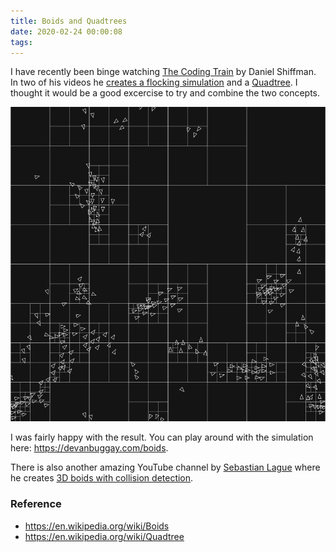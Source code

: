 ```yaml
---
title: Boids and Quadtrees
date: 2020-02-24 00:00:08
tags:
---
```


I have recently been binge watching [The Coding Train](https://www.youtube.com/user/shiffman) by Daniel Shiffman. In two of his videos he [creates a flocking simulation](https://www.youtube.com/watch?v=mhjuuHl6qHM) and a [Quadtree](https://www.youtube.com/watch?v=OJxEcs0w_kE). I thought it would be a good excercise to try and combine the two concepts. 

![quadtree](/images/quadtree.png)

I was fairly happy with the result. You can play around with the simulation here: https://devanbuggay.com/boids.

There is also another amazing YouTube channel by [Sebastian Lague](https://www.youtube.com/channel/UCmtyQOKKmrMVaKuRXz02jbQ) where he creates [3D boids with collision detection](https://www.youtube.com/watch?v=bqtqltqcQhw).

### Reference
- https://en.wikipedia.org/wiki/Boids
- https://en.wikipedia.org/wiki/Quadtree